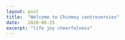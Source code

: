 ```yaml
---
layout: post
title:  "Welcome to Chinmoy controversies"
date:   2020-06-25
excerpt: "life joy cheerfulness"
---
```

